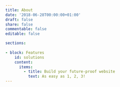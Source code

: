 ```yaml
---
title: About
date: '2018-06-28T00:00:00+01:00'
draft: false
share: false
commentable: false
editable: false

sections:
  
- block: Features
    id: solutions
    content:
      items:
        - title: Build your future-proof website
          text: As easy as 1, 2, 3!
---
```

